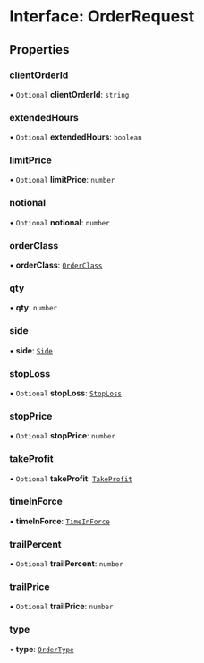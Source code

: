 # Interface: OrderRequest

## Properties

### clientOrderId

• `Optional` **clientOrderId**: `string`

### extendedHours

• `Optional` **extendedHours**: `boolean`

### limitPrice

• `Optional` **limitPrice**: `number`

### notional

• `Optional` **notional**: `number`

### orderClass

• **orderClass**: [`OrderClass`](../enums/OrderClass)

### qty

• **qty**: `number`

### side

• **side**: [`Side`](../enums/Side)

### stopLoss

• `Optional` **stopLoss**: [`StopLoss`](StopLoss)

### stopPrice

• `Optional` **stopPrice**: `number`

### takeProfit

• `Optional` **takeProfit**: [`TakeProfit`](TakeProfit)

### timeInForce

• **timeInForce**: [`TimeInForce`](../enums/TimeInForce)

### trailPercent

• `Optional` **trailPercent**: `number`

### trailPrice

• `Optional` **trailPrice**: `number`

### type

• **type**: [`OrderType`](../enums/OrderType)
